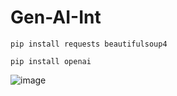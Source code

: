 # Gen-AI-Int

```
pip install requests beautifulsoup4
```

```
pip install openai
```

![image](https://github.com/bibasrairockz/Gen-AI-Int/assets/130794180/628a4a72-0795-4c7b-9689-40e70215ac39)

